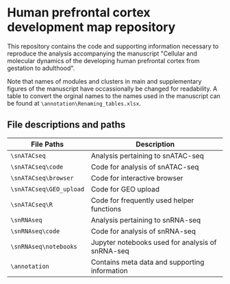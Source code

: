 # Human prefrontal cortex development map repository

This repository contains the code and supporting information necessary to 
reproduce the analysis accompanying the manuscript "Cellular and molecular dynamics of the developing human prefrontal cortex from gestation to adulthood". 

Note that names of modules and clusters in main and supplementary figures 
of the manuscript have occassionally be changed for readability. A table to 
convert the orginal names to the names used in the manuscript can be found
at `\annotation\Renaming_tables.xlsx`.

## File descriptions and paths

| File Paths | Description |
| ----------- | ----------- |
| `\snATACseq`  | Analysis pertaining to snATAC-seq |
| `\snATACseq\code`  | Code for analysis of snATAC-seq |
| `\snATACseq\browser`  | Code for interactive browser |
| `\snATACseq\GEO_upload`  | Code for GEO upload |
| `\snATACseq\R`  | Code for frequently used helper functions |
| `\snRNAseq`  | Analysis pertaining to snRNA-seq |
| `\snRNAseq\code`  | Code for analysis of snRNA-seq |
| `\snRNAseq\notebooks`  | Jupyter notebooks used for analysis of snRNA-seq |
| `\annotation`  | Contains meta data and supporting information |



